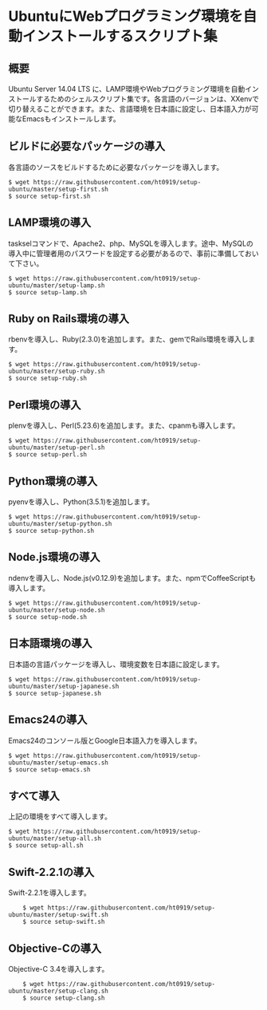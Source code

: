 # UbuntuにWebプログラミング環境を自動インストールするスクリプト集

## 概要

Ubuntu Server 14.04 LTS に、LAMP環境やWebプログラミング環境を自動インストールするためのシェルスクリプト集です。各言語のバージョンは、XXenvで切り替えることができます。また、言語環境を日本語に設定し、日本語入力が可能なEmacsもインストールします。

## ビルドに必要なパッケージの導入

各言語のソースをビルドするために必要なパッケージを導入します。

    $ wget https://raw.githubusercontent.com/ht0919/setup-ubuntu/master/setup-first.sh
    $ source setup-first.sh

## LAMP環境の導入

taskselコマンドで、Apache2、php、MySQLを導入します。途中、MySQLの導入中に管理者用のパスワードを設定する必要があるので、事前に準備しておいて下さい。

    $ wget https://raw.githubusercontent.com/ht0919/setup-ubuntu/master/setup-lamp.sh
    $ source setup-lamp.sh

## Ruby on Rails環境の導入

rbenvを導入し、Ruby(2.3.0)を追加します。また、gemでRails環境を導入します。

    $ wget https://raw.githubusercontent.com/ht0919/setup-ubuntu/master/setup-ruby.sh
    $ source setup-ruby.sh

## Perl環境の導入

plenvを導入し、Perl(5.23.6)を追加します。また、cpanmも導入します。

    $ wget https://raw.githubusercontent.com/ht0919/setup-ubuntu/master/setup-perl.sh
    $ source setup-perl.sh

## Python環境の導入

pyenvを導入し、Python(3.5.1)を追加します。

    $ wget https://raw.githubusercontent.com/ht0919/setup-ubuntu/master/setup-python.sh
    $ source setup-python.sh

## Node.js環境の導入

ndenvを導入し、Node.js(v0.12.9)を追加します。また、npmでCoffeeScriptも導入します。

    $ wget https://raw.githubusercontent.com/ht0919/setup-ubuntu/master/setup-node.sh
    $ source setup-node.sh

## 日本語環境の導入

日本語の言語パッケージを導入し、環境変数を日本語に設定します。

    $ wget https://raw.githubusercontent.com/ht0919/setup-ubuntu/master/setup-japanese.sh
    $ source setup-japanese.sh

## Emacs24の導入

Emacs24のコンソール版とGoogle日本語入力を導入します。

    $ wget https://raw.githubusercontent.com/ht0919/setup-ubuntu/master/setup-emacs.sh
    $ source setup-emacs.sh

## すべて導入

上記の環境をすべて導入します。

    $ wget https://raw.githubusercontent.com/ht0919/setup-ubuntu/master/setup-all.sh
    $ source setup-all.sh

## Swift-2.2.1の導入

Swift-2.2.1を導入します。

        $ wget https://raw.githubusercontent.com/ht0919/setup-ubuntu/master/setup-swift.sh
        $ source setup-swift.sh

## Objective-Cの導入

Objective-C 3.4を導入します。

        $ wget https://raw.githubusercontent.com/ht0919/setup-ubuntu/master/setup-clang.sh
        $ source setup-clang.sh
